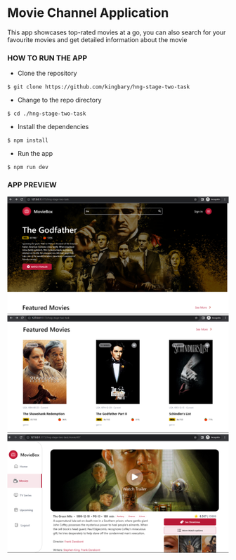 # Movie Channel Application

This app showcases top-rated movies at a go, you can also search for your favourite movies and get detailed information about the movie

### HOW TO RUN THE APP

- Clone the repository

```
$ git clone https://github.com/kingbary/hng-stage-two-task
```

- Change to the repo directory

```
$ cd ./hng-stage-two-task
```


- Install the dependencies

```
$ npm install
```

- Run the app

```
$ npm run dev
```

### APP PREVIEW
![thumbnail](./public/screenshot-1.png)
![thumbnail](./public/screenshot-2.png)
![thumbnail](./public/screenshot-3.png)
